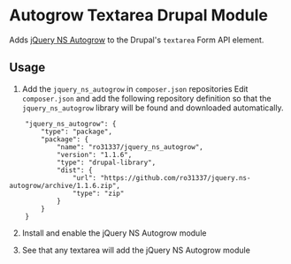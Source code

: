 # Autogrow Textarea Drupal Module

Adds [jQuery NS Autogrow](https://github.com/ro31337/jquery.ns-autogrow) to the Drupal's `textarea` Form API element.

## Usage

1. Add the `jquery_ns_autogrow` in `composer.json` repositories
Edit `composer.json` and add the following repository definition so that the `jquery_ns_autogrow`
library will be found and downloaded automatically.
```
    "jquery_ns_autogrow": {
        "type": "package",
        "package": {
            "name": "ro31337/jquery_ns_autogrow",
            "version": "1.1.6",
            "type": "drupal-library",
            "dist": {
                "url": "https://github.com/ro31337/jquery.ns-autogrow/archive/1.1.6.zip",
                "type": "zip"
            }
        }
    }
```

2. Install and enable the jQuery NS Autogrow module

3. See that any textarea will add the jQuery NS Autogrow module
